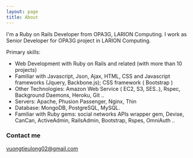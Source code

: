 ```yaml
---
layout: page
title: About
---
```


I'm a Ruby on Rails Developer from OPA3G, LARION Computing. I work as Senior Developer for OPA3G project in LARION Computing.

Primary skills:

* Web Development with Ruby on Rails and related (with more than 10 projects)
* Familiar with Javascript, Json, Ajax, HTML, CSS and Javascript frameworks (Jquery, Backbone.js); CSS framework ( Bootstrap )
* Other Technologies: Amazon Web Service ( EC2, S3, SES..), Rspec, Background Daemons, Heroku, Git ..
* Servers: Apache, Phusion Passenger, Nginx, Thin
* Database: MongoDB, PostgreSQL, MySQL.
* Familiar with Ruby gems: social networks APIs wrapper gem, Devise, CanCan, ActiveAdmin, RailsAdmin, Bootstrap, Rspes, OmniAuth ..

### Contact me

[vuongtieulong02@gmail.com](mailto:vuongtieulong02@gmail.com)
